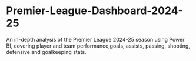 # Premier-League-Dashboard-2024-25
An in-depth analysis of the Premier League 2024-25 season using Power BI, covering player and team performance,goals, assists, passing, shooting, defensive and goalkeeping stats.

